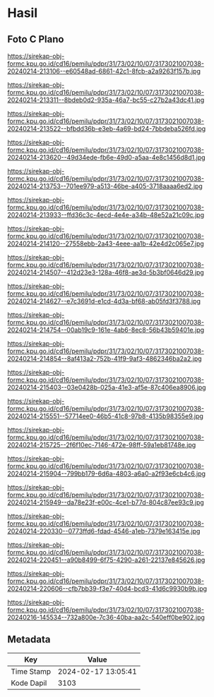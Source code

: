 # Hasil

## Foto C Plano

https://sirekap-obj-formc.kpu.go.id/cd16/pemilu/pdpr/31/73/02/10/07/3173021007038-20240214-213106--e60548ad-6861-42c1-8fcb-a2a9263f157b.jpg

https://sirekap-obj-formc.kpu.go.id/cd16/pemilu/pdpr/31/73/02/10/07/3173021007038-20240214-213311--8bdeb0d2-935a-46a7-bc55-c27b2a43dc41.jpg

https://sirekap-obj-formc.kpu.go.id/cd16/pemilu/pdpr/31/73/02/10/07/3173021007038-20240214-213522--bfbdd36b-e3eb-4a69-bd24-7bbdeba526fd.jpg

https://sirekap-obj-formc.kpu.go.id/cd16/pemilu/pdpr/31/73/02/10/07/3173021007038-20240214-213620--49d34ede-fb6e-49d0-a5aa-4e8c1456d8d1.jpg

https://sirekap-obj-formc.kpu.go.id/cd16/pemilu/pdpr/31/73/02/10/07/3173021007038-20240214-213753--701ee979-a513-46be-a405-3718aaaa6ed2.jpg

https://sirekap-obj-formc.kpu.go.id/cd16/pemilu/pdpr/31/73/02/10/07/3173021007038-20240214-213933--ffd36c3c-4ecd-4e4e-a34b-48e52a21c09c.jpg

https://sirekap-obj-formc.kpu.go.id/cd16/pemilu/pdpr/31/73/02/10/07/3173021007038-20240214-214120--27558ebb-2a43-4eee-aa1b-42e4d2c065e7.jpg

https://sirekap-obj-formc.kpu.go.id/cd16/pemilu/pdpr/31/73/02/10/07/3173021007038-20240214-214507--412d23e3-128a-46f8-ae3d-5b3bf0646d29.jpg

https://sirekap-obj-formc.kpu.go.id/cd16/pemilu/pdpr/31/73/02/10/07/3173021007038-20240214-214627--e7c3691d-e1cd-4d3a-bf68-ab05fd3f3788.jpg

https://sirekap-obj-formc.kpu.go.id/cd16/pemilu/pdpr/31/73/02/10/07/3173021007038-20240214-214754--00ab19c9-161e-4ab6-8ec8-56b43b59401e.jpg

https://sirekap-obj-formc.kpu.go.id/cd16/pemilu/pdpr/31/73/02/10/07/3173021007038-20240214-214854--8af413a2-752b-41f9-9af3-4862346ba2a2.jpg

https://sirekap-obj-formc.kpu.go.id/cd16/pemilu/pdpr/31/73/02/10/07/3173021007038-20240214-215403--03e0428b-025a-41e3-af5e-87c406ea8906.jpg

https://sirekap-obj-formc.kpu.go.id/cd16/pemilu/pdpr/31/73/02/10/07/3173021007038-20240214-215551--57714ee0-46b5-41c8-97b8-4135b98355e9.jpg

https://sirekap-obj-formc.kpu.go.id/cd16/pemilu/pdpr/31/73/02/10/07/3173021007038-20240214-215725--2f6f10ec-7146-472e-98ff-59a1eb81748e.jpg

https://sirekap-obj-formc.kpu.go.id/cd16/pemilu/pdpr/31/73/02/10/07/3173021007038-20240214-215904--799bb179-6d6a-4803-a6a0-a2f93e6cb4c6.jpg

https://sirekap-obj-formc.kpu.go.id/cd16/pemilu/pdpr/31/73/02/10/07/3173021007038-20240214-215949--da78e23f-e00c-4ce1-b77d-804c87ee93c9.jpg

https://sirekap-obj-formc.kpu.go.id/cd16/pemilu/pdpr/31/73/02/10/07/3173021007038-20240214-220330--0773ffd6-fdad-4546-a1eb-7379e163415e.jpg

https://sirekap-obj-formc.kpu.go.id/cd16/pemilu/pdpr/31/73/02/10/07/3173021007038-20240214-220451--a90b8499-6f75-4290-a261-22137e845626.jpg

https://sirekap-obj-formc.kpu.go.id/cd16/pemilu/pdpr/31/73/02/10/07/3173021007038-20240214-220606--cfb7bb39-f3e7-40d4-bcd3-41d6c9930b9b.jpg

https://sirekap-obj-formc.kpu.go.id/cd16/pemilu/pdpr/31/73/02/10/07/3173021007038-20240216-145534--732a800e-7c36-40ba-aa2c-540eff0be902.jpg


## Metadata

| Key        | Value               |
| ---------- | ------------------- |
| Time Stamp | 2024-02-17 13:05:41 |
| Kode Dapil | 3103                |



